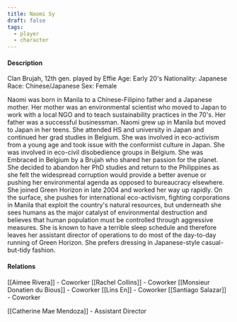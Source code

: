 ```yaml
---
title: Naomi Sy
draft: false
tags:
  - player
  - character
---
```

#### Description
Clan Brujah, 12th gen. played by Effie
Age: Early 20's
Nationality: Japanese
Race: Chinese/Japanese
Sex: Female

Naomi was born in Manila to a Chinese-Filipino father and a Japanese mother. Her mother was an environmental scientist who moved to Japan to work with a local NGO and to teach sustainability practices in the 70's. Her father was a successful businessman. Naomi grew up in Manila but moved to Japan in her teens. She attended HS and university in Japan and continued her grad studies in Belgium. She was involved in eco-activism from a young age and took issue with the conformist culture in Japan. She was involved in eco-civil disobedience groups in Belgium. She was Embraced in Belgium by a Brujah who shared her passion for the planet. She decided to abandon her PhD studies and return to the Philippines as she felt the widespread corruption would provide a better avenue or pushing her environmental agenda as opposed to bureaucracy elsewhere. She joined Green Horizon in late 2004 and worked her way up rapidly. On the surface, she pushes for international eco-activism, fighting corporations in Manila that exploit the country's natural resources, but underneath she sees humans as the major catalyst of environmental destruction and believes that human population must be controlled through aggressive measures. She is known to have a terrible sleep schedule and therefore leaves her assistant director of operations to do most of the day-to-day running of Green Horizon. She prefers dressing in Japanese-style casual-but-tidy fashion.
#### Relations
[[Aimee Rivera]] - Coworker
[[Rachel Collins]] - Coworker
[[Monsieur Donatien du Bious]] - Coworker
[[Lins En]] - Coworker
[[Santiago Salazar]] - Coworker

[[Catherine Mae Mendoza]] - Assistant Director